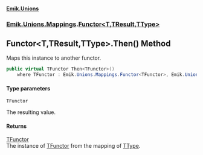#### [Emik.Unions](index.md 'index')
### [Emik.Unions.Mappings](Emik.Unions.Mappings.md 'Emik.Unions.Mappings').[Functor&lt;T,TResult,TType&gt;](Functor{T,TResult,TType}.md 'Emik.Unions.Mappings.Functor<T,TResult,TType>')

## Functor<T,TResult,TType>.Then<TFunctor>() Method

Maps this instance to another functor.

```csharp
public virtual TFunctor Then<TFunctor>()
    where TFunctor : Emik.Unions.Mappings.Functor<TFunctor>, Emik.Unions.Mappings.IFunctor<TType, TFunctor>;
```
#### Type parameters

<a name='Emik.Unions.Mappings.Functor_T,TResult,TType_.Then_TFunctor_().TFunctor'></a>

`TFunctor`

The resulting value.

#### Returns
[TFunctor](Functor{T,TResult,TType}.Then{TFunctor}.md#Emik.Unions.Mappings.Functor_T,TResult,TType_.Then_TFunctor_().TFunctor 'Emik.Unions.Mappings.Functor<T,TResult,TType>.Then<TFunctor>().TFunctor')  
The instance of [TFunctor](Functor{T,TResult,TType}.Then{TFunctor}.md#Emik.Unions.Mappings.Functor_T,TResult,TType_.Then_TFunctor_().TFunctor 'Emik.Unions.Mappings.Functor<T,TResult,TType>.Then<TFunctor>().TFunctor') from the mapping of [TType](Functor{T,TResult,TType}.md#Emik.Unions.Mappings.Functor_T,TResult,TType_.TType 'Emik.Unions.Mappings.Functor<T,TResult,TType>.TType').
